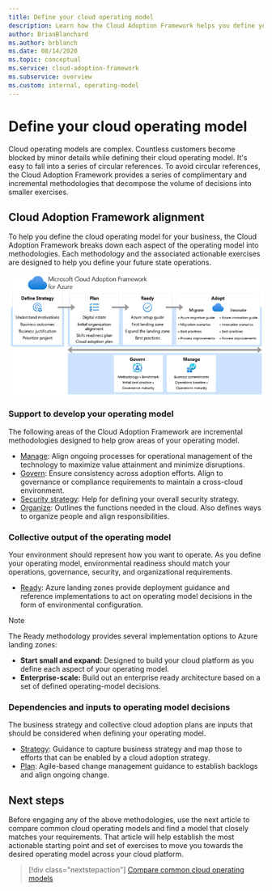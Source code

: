 ```yaml
---
title: Define your cloud operating model
description: Learn how the Cloud Adoption Framework helps you define your operating model.
author: BrianBlanchard
ms.author: brblanch
ms.date: 08/14/2020
ms.topic: conceptual
ms.service: cloud-adoption-framework
ms.subservice: overview
ms.custom: internal, operating-model
---
```


# Define your cloud operating model

Cloud operating models are complex. Countless customers become blocked by minor details while defining their cloud operating model. It's easy to fall into a series of circular references. To avoid circular references, the Cloud Adoption Framework provides a series of complimentary and incremental methodologies that decompose the volume of decisions into smaller exercises.

## Cloud Adoption Framework alignment

To help you define the cloud operating model for your business, the Cloud Adoption Framework breaks down each aspect of the operating model into methodologies. Each methodology and the associated actionable exercises are designed to help you define your future state operations.

![Cloud Adoption Framework methodologies](../_images/caf-overview-new.png)

### Support to develop your operating model

The following areas of the Cloud Adoption Framework are incremental methodologies designed to help grow areas of your operating model.

- [Manage](../manage/index.md): Align ongoing processes for operational management of the technology to maximize value attainment and minimize disruptions.
- [Govern](../govern/index.md): Ensure consistency across adoption efforts. Align to governance or compliance requirements to maintain a cross-cloud environment.
- [Security strategy](../strategy/define-security-strategy.md): Help for defining your overall security strategy.
- [Organize](../organize/index.md): Outlines the functions needed in the cloud. Also defines ways to organize people and align responsibilities.

### Collective output of the operating model

Your environment should represent how you want to operate. As you define your operating model, environmental readiness should match your operations, governance, security, and organizational requirements.

- [Ready](../ready/index.md): Azure landing zones provide deployment guidance and reference implementations to act on operating model decisions in the form of environmental configuration.

> [!NOTE]
> The Ready methodology provides several implementation options to Azure landing zones:
>
> - **Start small and expand:** Designed to build your cloud platform as you define each aspect of your operating model.
> - **Enterprise-scale:** Build out an enterprise ready architecture based on a set of defined operating-model decisions.

### Dependencies and inputs to operating model decisions

The business strategy and collective cloud adoption plans are inputs that should be considered when defining your operating model.

- [Strategy](../strategy/index.md): Guidance to capture business strategy and map those to efforts that can be enabled by a cloud adoption strategy.
- [Plan](../plan/index.md): Agile-based change management guidance to establish backlogs and align ongoing change.

## Next steps

Before engaging any of the above methodologies, use the next article to compare common cloud operating models and find a model that closely matches your requirements. That article will help establish the most actionable starting point and set of exercises to move you towards the desired operating model across your cloud platform.

> [!div class="nextstepaction"]
> [Compare common cloud operating models](./compare.md)
